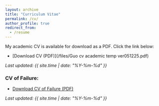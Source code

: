 ```yaml
---
layout: archive
title: "Curriculum Vitae"
permalink: /cv/
author_profile: true
redirect_from:
  - /resume
---
```


My academic CV is available for download as a PDF. Click the link below:

- [Download CV (PDF)](/files/Guo cv academic temp ver051225.pdf)
  
_Last updated: {{ site.time | date: "%Y-%m-%d" }}_


### CV of Failure:

- [Download CV of Failure (PDF)](/files/cv-of-failure.pdf)

_Last updated: {{ site.time | date: "%Y-%m-%d" }}_
